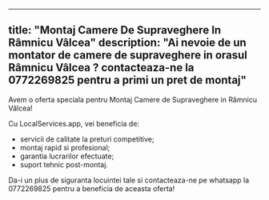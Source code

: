 
---
title: "Montaj Camere De Supraveghere In Râmnicu Vâlcea"
description: "Ai nevoie de un montator de camere de supraveghere in orasul Râmnicu Vâlcea ? contacteaza-ne la 0772269825 pentru a primi un pret de montaj"
---


Avem o oferta speciala pentru Montaj Camere de Supraveghere in Râmnicu Vâlcea! 

Cu LocalServices.app, vei beneficia de: 
- servicii de calitate la preturi competitive;
- montaj rapid si profesional;
- garantia lucrarilor efectuate;
- suport tehnic post-montaj.

Da-i un plus de siguranta locuintei tale si contacteaza-ne pe whatsapp la 0772269825 pentru a beneficia de aceasta oferta!
